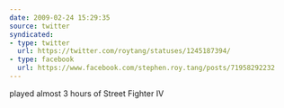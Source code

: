 ```yaml
---
date: 2009-02-24 15:29:35
source: twitter
syndicated:
- type: twitter
  url: https://twitter.com/roytang/statuses/1245187394/
- type: facebook
  url: https://www.facebook.com/stephen.roy.tang/posts/71958292232
---
```


played almost 3 hours of Street Fighter IV
